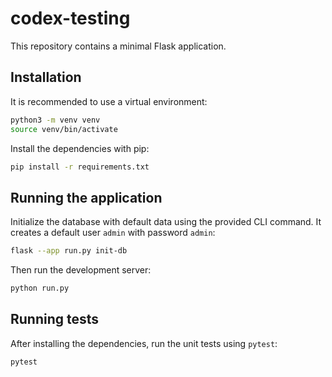 # codex-testing

This repository contains a minimal Flask application.

## Installation

It is recommended to use a virtual environment:

```bash
python3 -m venv venv
source venv/bin/activate
```

Install the dependencies with pip:

```bash
pip install -r requirements.txt
```

## Running the application

Initialize the database with default data using the provided CLI command. It
creates a default user `admin` with password `admin`:

```bash
flask --app run.py init-db
```

Then run the development server:

```bash
python run.py
```


## Running tests

After installing the dependencies, run the unit tests using `pytest`:

```bash
pytest
```
